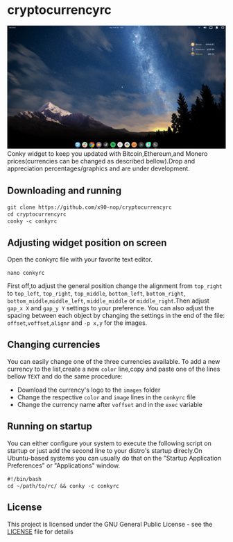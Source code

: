 # cryptocurrencyrc
![Cryptocurrencyrc Preview](https://raw.githubusercontent.com/x90-nop/cryptocurrencyrc/master/images/a2.png)
 Conky widget to keep you updated with Bitcoin,Ethereum,and Monero prices(currencies can be changed as described bellow).Drop and appreciation percentages/graphics and  are under development.
## Downloading and running
```
git clone https://github.com/x90-nop/cryptocurrencyrc
cd cryptocurrencyrc
conky -c conkyrc
```
## Adjusting widget position on screen
 Open the conkyrc file with your favorite text editor.
```
nano conkyrc
```
 First off,to adjust the general position change the alignment from `top_right` to `top_left`, `top_right`, `top_middle`, `bottom_left`, `bottom_right`, `bottom_middle`,`middle_left`, `middle_middle` or `middle_right`.Then adjust `gap_x X` and `gap_y Y` settings to your preference.
 You can also adjust the spacing between each object by changing the settings in the end of the file: `offset`,`voffset`,`alignr` and `-p x,y` for the images.
## Changing currencies
  You can easily change one of the three currencies available. To add a new currency to the list,create a new `color` line,copy and paste one of the lines bellow `TEXT` and do the same procedure:
 * Download the currency's logo to the `images` folder
 * Change the respective `color` and `image` lines in the `conkyrc` file
 * Change the currency name after `voffset` and in the `exec` variable
## Running on startup
 You can either configure your system to execute the following script on startup or just add the second line to your distro's startup direcly.On Ubuntu-based systems you can usually do that on the "Startup Application Preferences" or "Applications" window.
```
#!/bin/bash
cd ~/path/to/rc/ && conky -c conkyrc
```
## License
 This project is licensed under the GNU General Public License - see the [LICENSE](LICENSE) file for details
